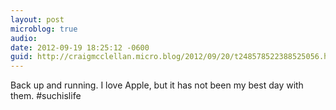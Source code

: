 ```yaml
---
layout: post
microblog: true
audio: 
date: 2012-09-19 18:25:12 -0600
guid: http://craigmcclellan.micro.blog/2012/09/20/t248578522388525056.html
---
```

Back up and running. I love Apple, but it has not been my best day with them. #suchislife
